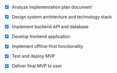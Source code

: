 - [x] Analyze implementation plan document
- [x] Design system architecture and technology stack
- [x] Implement backend API and database
- [x] Develop frontend application
- [x] Implement offline-first functionality
- [x] Test and deploy MVP
- [x] Deliver final MVP to user

